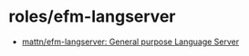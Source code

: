 # roles/efm-langserver
- [mattn/efm-langserver: General purpose Language Server](https://github.com/mattn/efm-langserver)

